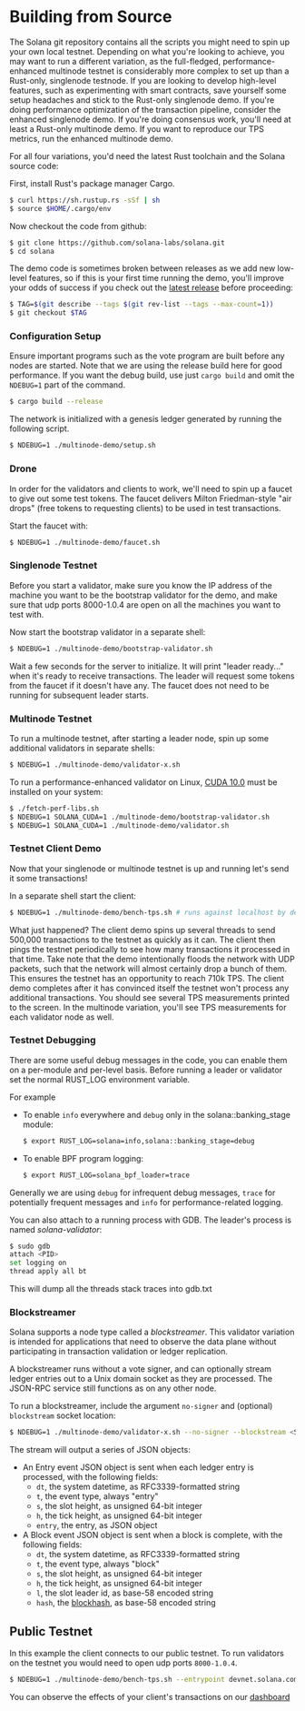 # Building from Source

The Solana git repository contains all the scripts you might need to spin up your own local testnet. Depending on what you're looking to achieve, you may want to run a different variation, as the full-fledged, performance-enhanced multinode testnet is considerably more complex to set up than a Rust-only, singlenode testnode. If you are looking to develop high-level features, such as experimenting with smart contracts, save yourself some setup headaches and stick to the Rust-only singlenode demo. If you're doing performance optimization of the transaction pipeline, consider the enhanced singlenode demo. If you're doing consensus work, you'll need at least a Rust-only multinode demo. If you want to reproduce our TPS metrics, run the enhanced multinode demo.

For all four variations, you'd need the latest Rust toolchain and the Solana source code:

First, install Rust's package manager Cargo.

```bash
$ curl https://sh.rustup.rs -sSf | sh
$ source $HOME/.cargo/env
```

Now checkout the code from github:

```bash
$ git clone https://github.com/solana-labs/solana.git
$ cd solana
```

The demo code is sometimes broken between releases as we add new low-level features, so if this is your first time running the demo, you'll improve your odds of success if you check out the [latest release](https://github.com/solana-labs/solana/releases) before proceeding:

```bash
$ TAG=$(git describe --tags $(git rev-list --tags --max-count=1))
$ git checkout $TAG
```

### Configuration Setup

Ensure important programs such as the vote program are built before any nodes are started. Note that we are using the release build here for good performance.
If you want the debug build, use just `cargo build` and omit the `NDEBUG=1` part of the command.

```bash
$ cargo build --release
```

The network is initialized with a genesis ledger generated by running the following script.

```bash
$ NDEBUG=1 ./multinode-demo/setup.sh
```

### Drone

In order for the validators and clients to work, we'll need to spin up a faucet to give out some test tokens. The faucet delivers Milton Friedman-style "air drops" \(free tokens to requesting clients\) to be used in test transactions.

Start the faucet with:

```bash
$ NDEBUG=1 ./multinode-demo/faucet.sh
```

### Singlenode Testnet

Before you start a validator, make sure you know the IP address of the machine you want to be the bootstrap validator for the demo, and make sure that udp ports 8000-1.0.4 are open on all the machines you want to test with.

Now start the bootstrap validator in a separate shell:

```bash
$ NDEBUG=1 ./multinode-demo/bootstrap-validator.sh
```

Wait a few seconds for the server to initialize. It will print "leader ready..." when it's ready to receive transactions. The leader will request some tokens from the faucet if it doesn't have any. The faucet does not need to be running for subsequent leader starts.

### Multinode Testnet

To run a multinode testnet, after starting a leader node, spin up some additional validators in separate shells:

```bash
$ NDEBUG=1 ./multinode-demo/validator-x.sh
```

To run a performance-enhanced validator on Linux, [CUDA 10.0](https://developer.nvidia.com/cuda-downloads) must be installed on your system:

```bash
$ ./fetch-perf-libs.sh
$ NDEBUG=1 SOLANA_CUDA=1 ./multinode-demo/bootstrap-validator.sh
$ NDEBUG=1 SOLANA_CUDA=1 ./multinode-demo/validator.sh
```

### Testnet Client Demo

Now that your singlenode or multinode testnet is up and running let's send it some transactions!

In a separate shell start the client:

```bash
$ NDEBUG=1 ./multinode-demo/bench-tps.sh # runs against localhost by default
```

What just happened? The client demo spins up several threads to send 500,000 transactions to the testnet as quickly as it can. The client then pings the testnet periodically to see how many transactions it processed in that time. Take note that the demo intentionally floods the network with UDP packets, such that the network will almost certainly drop a bunch of them. This ensures the testnet has an opportunity to reach 710k TPS. The client demo completes after it has convinced itself the testnet won't process any additional transactions. You should see several TPS measurements printed to the screen. In the multinode variation, you'll see TPS measurements for each validator node as well.

### Testnet Debugging

There are some useful debug messages in the code, you can enable them on a per-module and per-level basis. Before running a leader or validator set the normal RUST\_LOG environment variable.

For example

* To enable `info` everywhere and `debug` only in the solana::banking\_stage module:

  ```bash
  $ export RUST_LOG=solana=info,solana::banking_stage=debug
  ```

* To enable BPF program logging:

  ```bash
  $ export RUST_LOG=solana_bpf_loader=trace
  ```

Generally we are using `debug` for infrequent debug messages, `trace` for potentially frequent messages and `info` for performance-related logging.

You can also attach to a running process with GDB. The leader's process is named _solana-validator_:

```bash
$ sudo gdb
attach <PID>
set logging on
thread apply all bt
```

This will dump all the threads stack traces into gdb.txt

### Blockstreamer

Solana supports a node type called a _blockstreamer_. This validator variation is intended for applications that need to observe the data plane without participating in transaction validation or ledger replication.

A blockstreamer runs without a vote signer, and can optionally stream ledger entries out to a Unix domain socket as they are processed. The JSON-RPC service still functions as on any other node.

To run a blockstreamer, include the argument `no-signer` and \(optional\) `blockstream` socket location:

```bash
$ NDEBUG=1 ./multinode-demo/validator-x.sh --no-signer --blockstream <SOCKET>
```

The stream will output a series of JSON objects:

* An Entry event JSON object is sent when each ledger entry is processed, with the following fields:
  * `dt`, the system datetime, as RFC3339-formatted string
  * `t`, the event type, always "entry"
  * `s`, the slot height, as unsigned 64-bit integer
  * `h`, the tick height, as unsigned 64-bit integer
  * `entry`, the entry, as JSON object
* A Block event JSON object is sent when a block is complete, with the following fields:
  * `dt`, the system datetime, as RFC3339-formatted string
  * `t`, the event type, always "block"
  * `s`, the slot height, as unsigned 64-bit integer
  * `h`, the tick height, as unsigned 64-bit integer
  * `l`, the slot leader id, as base-58 encoded string
  * `hash`, the [blockhash](terminology.md#blockhash), as base-58 encoded string

## Public Testnet

In this example the client connects to our public testnet. To run validators on the testnet you would need to open udp ports `8000-1.0.4`.

```bash
$ NDEBUG=1 ./multinode-demo/bench-tps.sh --entrypoint devnet.solana.com:8001 --faucet devnet.solana.com:9900 --duration 60 --tx_count 50
```

You can observe the effects of your client's transactions on our [dashboard](https://metrics.solana.com:3000/d/testnet/testnet-hud?orgId=2&from=now-30m&to=now&refresh=5s&var-testnet=testnet)

